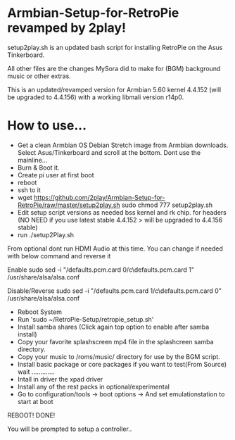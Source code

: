 # Armbian-Setup-for-RetroPie revamped by 2play!
setup2play.sh is an updated bash script for installing RetroPie on the Asus Tinkerboard.

All other files are the changes MySora did to make for (BGM) background music or other extras.

This is an updated/revamped version for Armbian 5.60 kernel 4.4.152 (will be upgraded to 4.4.156) with a working libmali version r14p0.

# How to use...

- Get a clean Armbian OS Debian Stretch image from Armbian downloads. Select Asus/Tinkerboard and scroll at the bottom. Dont use the mainline... 
- Burn & Boot it.
- Create pi user at first boot
- reboot
- ssh to it
- wget https://github.com/2play/Armbian-Setup-for-RetroPie/raw/master/setup2play.sh
sudo chmod 777 setup2play.sh
- Edit setup script versions as needed bss kernel and rk chip.
for headers (NO NEED if you use latest stable 4.4.152 > will be upgraded to 4.4.156 stable)
- run ./setup2Play.sh

From optional dont run HDMI Audio at this time.
	You can change if needed with below command and reverse it

Enable
 sudo sed -i "/defaults.pcm.card 0/c\defaults.pcm.card 1" /usr/share/alsa/alsa.conf

Disable/Reverse
 sudo sed -i "/defaults.pcm.card 1/c\defaults.pcm.card 0" /usr/share/alsa/alsa.conf

- Reboot System 
- Run 'sudo ~/RetroPie-Setup/retropie_setup.sh'
- Install samba shares (Click again top option to enable after samba install)
- Copy your favorite splashscreen mp4 file in the splashcreen samba directory.
- Copy your music to /roms/music/ directory for use by the BGM script.
- Install basic package or core packages if you want to test(From Source) 
wait .............
- Intall in driver the xpad driver
- Install any of the rest packs in optional/experimental
- Go to configuration/tools -> boot options -> And set emulationstation to start at boot

REBOOT! DONE!

You will be prompted to setup a controller..
